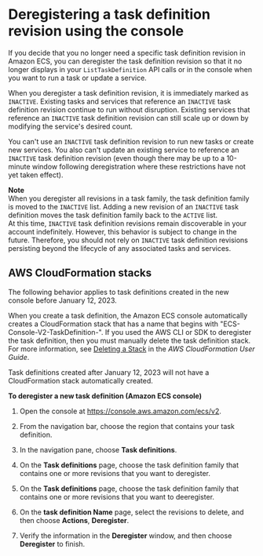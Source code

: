 # Deregistering a task definition revision using the console<a name="deregister-task-definition-v2"></a>

If you decide that you no longer need a specific task definition revision in Amazon ECS, you can deregister the task definition revision so that it no longer displays in your `ListTaskDefinition` API calls or in the console when you want to run a task or update a service\.

When you deregister a task definition revision, it is immediately marked as `INACTIVE`\. Existing tasks and services that reference an `INACTIVE` task definition revision continue to run without disruption\. Existing services that reference an `INACTIVE` task definition revision can still scale up or down by modifying the service's desired count\.

You can't use an `INACTIVE` task definition revision to run new tasks or create new services\. You also can't update an existing service to reference an `INACTIVE` task definition revision \(even though there may be up to a 10\-minute window following deregistration where these restrictions have not yet taken effect\)\.

**Note**  
When you deregister all revisions in a task family, the task definition family is moved to the `INACTIVE` list\. Adding a new revision of an `INACTIVE` task definition moves the task definition family back to the `ACTIVE` list\.  
At this time, `INACTIVE` task definition revisions remain discoverable in your account indefinitely\. However, this behavior is subject to change in the future\. Therefore, you should not rely on `INACTIVE` task definition revisions persisting beyond the lifecycle of any associated tasks and services\.

## AWS CloudFormation stacks<a name="cloudformation-stack"></a>

The following behavior applies to task definitions created in the new console before January 12, 2023\.

When you create a task definition, the Amazon ECS console automatically creates a CloudFormation stack that has a name that begins with "ECS\-Console\-V2\-TaskDefinition\-"\. If you used the AWS CLI or SDK to deregister the task definition, then you must manually delete the task definition stack\. For more information, see [Deleting a Stack](https://docs.aws.amazon.com/AWSCloudFormation/latest/UserGuide/cfn-console-delete-stack.html) in the *AWS CloudFormation User Guide*\.

Task definitions created after January 12, 2023 will not have a CloudFormation stack automatically created\.

**To deregister a new task definition \(Amazon ECS console\)**

1. Open the console at [https://console\.aws\.amazon\.com/ecs/v2](https://console.aws.amazon.com/ecs/v2)\.

1. From the navigation bar, choose the region that contains your task definition\.

1. In the navigation pane, choose **Task definitions**\.

1. On the **Task definitions** page, choose the task definition family that contains one or more revisions that you want to deregister\.

1. On the **Task definitions** page, choose the task definition family that contains one or more revisions that you want to deeregister\.

1. On the **task definition Name** page, select the revisions to delete, and then choose **Actions**, **Deregister**\.

1. Verify the information in the **Deregister** window, and then choose **Deregister** to finish\.